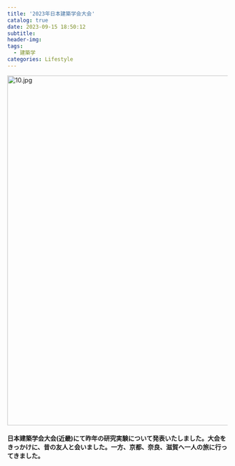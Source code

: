 ```yaml
---
title: '2023年日本建築学会大会'
catalog: true
date: 2023-09-15 18:50:12
subtitle:
header-img:
tags: 
  - 建築学
categories: Lifestyle
---
```


<img src="/img/scenery/10.jpg" width="800" alt="10.jpg"></img>

#### 日本建築学会大会(近畿)にて昨年の研究実験について発表いたしました。大会をきっかけに、昔の友人と会いました。一方、京都、奈良、滋賀へ一人の旅に行ってきました。

